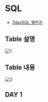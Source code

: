 # SQL

- <a href="https://github.com/ydj515/Algorithm_study/blob/master/Java/src/num15953/Main.java">7daySQL 챌린지</a>

## Table 설명
![1](https://user-images.githubusercontent.com/32935365/64315607-7cd45600-cfed-11e9-83ee-f78d1c0c8aba.PNG)

## Table 내용
![2](https://user-images.githubusercontent.com/32935365/64315628-8a89db80-cfed-11e9-920f-5ba5c08808aa.PNG)


## DAY 1
